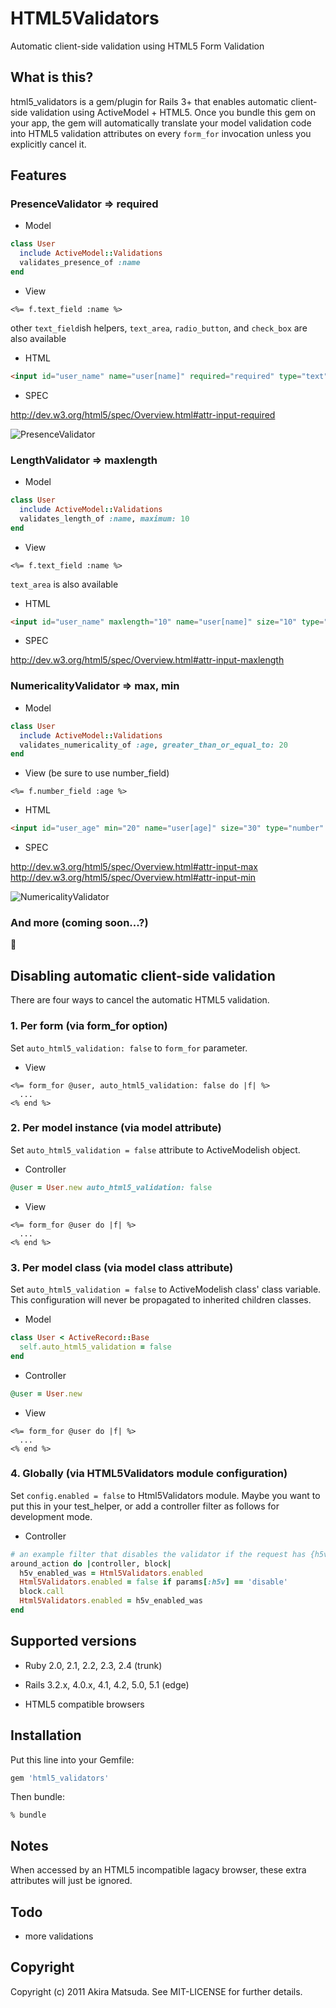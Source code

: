# HTML5Validators

Automatic client-side validation using HTML5 Form Validation

## What is this?

html5_validators is a gem/plugin for Rails 3+ that enables automatic client-side
validation using ActiveModel + HTML5. Once you bundle this gem on your app,
the gem will automatically translate your model validation code into HTML5
validation attributes on every `form_for` invocation unless you explicitly
cancel it.

## Features

### PresenceValidator => required

* Model
```ruby
class User
  include ActiveModel::Validations
  validates_presence_of :name
end
```

* View
```erb
<%= f.text_field :name %>
```
other `text_field`ish helpers, `text_area`, `radio_button`, and `check_box` are also available

* HTML
```html
<input id="user_name" name="user[name]" required="required" type="text" />
```

* SPEC

http://dev.w3.org/html5/spec/Overview.html#attr-input-required

![PresenceValidator](https://raw.githubusercontent.com/amatsuda/html5_validators/0928dc13fdd1a7746deed9a9cf7e865e13039df8/assets/presence.png)

### LengthValidator => maxlength

* Model
```ruby
class User
  include ActiveModel::Validations
  validates_length_of :name, maximum: 10
end
```

* View
```erb
<%= f.text_field :name %>
```
`text_area` is also available

* HTML
```html
<input id="user_name" maxlength="10" name="user[name]" size="10" type="text" />
```

* SPEC

http://dev.w3.org/html5/spec/Overview.html#attr-input-maxlength

### NumericalityValidator => max, min

* Model
```ruby
class User
  include ActiveModel::Validations
  validates_numericality_of :age, greater_than_or_equal_to: 20
end
```

* View (be sure to use number_field)
```erb
<%= f.number_field :age %>
```

* HTML
```html
<input id="user_age" min="20" name="user[age]" size="30" type="number" />
```

* SPEC

http://dev.w3.org/html5/spec/Overview.html#attr-input-max
http://dev.w3.org/html5/spec/Overview.html#attr-input-min

![NumericalityValidator](https://raw.githubusercontent.com/amatsuda/html5_validators/0928dc13fdd1a7746deed9a9cf7e865e13039df8/assets/numericality.png)

### And more (coming soon...?)
:construction:

## Disabling automatic client-side validation

There are four ways to cancel the automatic HTML5 validation.

### 1. Per form (via form_for option)

Set `auto_html5_validation: false` to `form_for` parameter.

* View
```erb
<%= form_for @user, auto_html5_validation: false do |f| %>
  ...
<% end %>
```

### 2. Per model instance (via model attribute)

Set `auto_html5_validation = false` attribute to ActiveModelish object.

* Controller
```ruby
@user = User.new auto_html5_validation: false
```

* View
```erb
<%= form_for @user do |f| %>
  ...
<% end %>
```

### 3. Per model class (via model class attribute)

Set `auto_html5_validation = false` to ActiveModelish class' class variable.
This configuration will never be propagated to inherited children classes.

* Model
```ruby
class User < ActiveRecord::Base
  self.auto_html5_validation = false
end
```

* Controller
```ruby
@user = User.new
```

* View
```erb
<%= form_for @user do |f| %>
  ...
<% end %>
```

### 4. Globally (via HTML5Validators module configuration)

Set `config.enabled = false` to Html5Validators module.
Maybe you want to put this in your test_helper, or add a controller filter as
follows for development mode.

* Controller
```ruby
# an example filter that disables the validator if the request has {h5v: 'disable'} params
around_action do |controller, block|
  h5v_enabled_was = Html5Validators.enabled
  Html5Validators.enabled = false if params[:h5v] == 'disable'
  block.call
  Html5Validators.enabled = h5v_enabled_was
end
```

## Supported versions

* Ruby 2.0, 2.1, 2.2, 2.3, 2.4 (trunk)

* Rails 3.2.x, 4.0.x, 4.1, 4.2, 5.0, 5.1 (edge)

* HTML5 compatible browsers


## Installation

Put this line into your Gemfile:
```ruby
gem 'html5_validators'
```

Then bundle:
```
% bundle
```

## Notes

When accessed by an HTML5 incompatible lagacy browser, these extra attributes
will just be ignored.

## Todo

* more validations


## Copyright

Copyright (c) 2011 Akira Matsuda. See MIT-LICENSE for further details.

